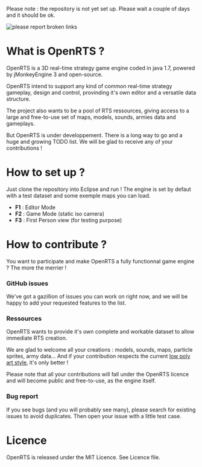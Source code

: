 Please note : the repository is not yet set up. Please wait a couple of days and it should be ok.

![please report broken links](http://s12.postimg.org/uvml3cmvx/code118.png)

# What is OpenRTS ?
OpenRTS is a 3D real-time strategy game engine coded in java 1.7, powered by jMonkeyEngine 3 and open-source.

OpenRTS intend to support any kind of common real-time strategy gameplay, design and control, provinding it's own editor and a versatile data structure.

The project also wants to be a pool of RTS ressources, giving access to a large and free-to-use set of maps, models, sounds, armies data and gameplays.

But OpenRTS is under developpement. There is a long way to go and a huge and growing TODO list. We will be glad to receive any of your contributions !

# How to set up ?
Just clone the repository into Eclipse and run ! The engine is set by defaut with a test dataset and some exemple maps you can load.

- **F1** : Editor Mode
- **F2** : Game Mode (static iso camera)
- **F3** : First Person view (for testing purpose)

# How to contribute ?
You want to participate and make OpenRTS a fully functionnal game engine ? The more the merrier !

### GitHub issues
We've got a gazillion of issues you can work on right now, and we will be happy to add your requested features to the list. 

### Ressources
OpenRTS wants to provide it's own complete and workable dataset to allow immediate RTS creation.

We are glad to welcome all your creations : models, sounds, maps, particle sprites, army data... And if your contribution respects the current [low poly art style](https://fr.pinterest.com/search/pins/?q=low%20poly), it's only better !

Please note that all your contributions will fall under the OpenRTS licence and will become public and free-to-use, as the engine itself.

### Bug report
If you see bugs (and you will probably see many), please search for existing issues to avoid duplicates. Then open your issue with a little test case.

# Licence
OpenRTS is released under the MIT Licence. See Licence file.
